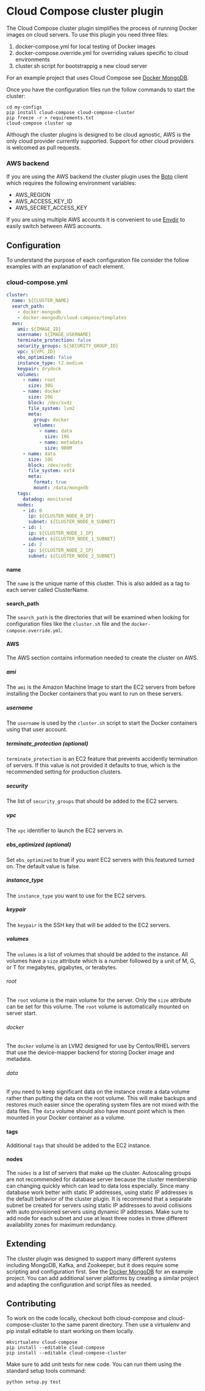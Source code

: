 # Cloud Compose cluster plugin
The Cloud Compose cluster plugin simplifies the process of running Docker images on cloud servers. To use this plugin you need three files:

1. docker-compose.yml for local testing of Docker images
1. docker-compose.override.yml for overriding values specific to cloud environments 
1. cluster.sh script for bootstrappig a new cloud server

For an example project that uses Cloud Compose see [Docker MongoDB](https://github.com/washingtonpost/docker-mongodb).

Once you have the configuration files run the follow commands to start the cluster: 
```
cd my-configs
pip install cloud-compose cloud-compose-cluster
pip freeze -r > requirements.txt
cloud-compose cluster up
```

Although the cluster plugins is designed to be cloud agnostic, AWS is the only cloud provider currently supported.  Support for other cloud providers is welcomed as pull requests.

### AWS backend
If you are using the AWS backend the cluster plugin uses the [Boto](http://boto3.readthedocs.io/en/latest/) client which requires the following environment variables:

* AWS_REGION
* AWS_ACCESS_KEY_ID
* AWS_SECRET_ACCESS_KEY

If you are using multiple AWS accounts it is convenient to use [Envdir](https://pypi.python.org/pypi/envdir) to easily switch between AWS accounts.

## Configuration 
To understand the purpose of each configuration file consider the follow examples with an explanation of each element.
### cloud-compose.yml
```yaml
cluster:
  name: ${CLUSTER_NAME}
  search_path:
    - docker-mongodb
    - docker-mongodb/cloud-compose/templates
  aws:
    ami: ${IMAGE_ID}
    username: ${IMAGE_USERNAME}
    terminate_protection: false
    security_groups: ${SECURITY_GROUP_ID}
    vpc: ${VPC_ID}
    ebs_optimized: false
    instance_type: t2.medium
    keypair: drydock
    volumes:
      - name: root
        size: 30G
      - name: docker
        size: 20G
        block: /dev/xvdz
        file_system: lvm2
        meta:
          group: docker
          volumes:
            - name: data 
              size: 19G
            - name: metadata
              size: 900M 
      - name: data
        size: 10G
        block: /dev/xvdc
        file_system: ext4
        meta:
          format: true
          mount: /data/mongodb
    tags:
      datadog: monitored
    nodes:
      - id: 0
        ip: ${CLUSTER_NODE_0_IP}
        subnet: ${CLUSTER_NODE_0_SUBNET}
      - id: 1
        ip: ${CLUSTER_NODE_1_IP}
        subnet: ${CLUSTER_NODE_1_SUBNET}
      - id: 2
        ip: ${CLUSTER_NODE_2_IP}
        subnet: ${CLUSTER_NODE_2_SUBNET}
```

#### name
The ``name`` is the unique name of this cluster. This is also added as a tag to each server called ClusterName.

#### search_path 
The ``search_path`` is the directories that will be examined when looking for configuration files like the ``cluster.sh`` file and the ``docker-compose.override.yml``.

#### AWS
The AWS section contains information needed to create the cluster on AWS.

##### ami
The ``ami`` is the Amazon Machine Image to start the EC2 servers from before installing the Docker containers that you want to run on these servers.

##### username
The ``username`` is used by the ``cluster.sh`` script to start the Docker containers using that user account.

##### terminate_protection (optional)
``terminate_protection`` is an EC2 feature that prevents accidently termination of servers. If this value is not provided it defaults to true, which is the recommended setting for production clusters.

##### security
The list of ``security_groups`` that should be added to the EC2 servers.

##### vpc
The ``vpc`` identifier to launch the EC2 servers in.

##### ebs_optimized (optional)
Set ``ebs_optimized`` to true if you want EC2 servers with this featured turned on. The default value is false.

##### instance_type
The ``instance_type`` you want to use for the EC2 servers.

##### keypair
The ``keypair`` is the SSH key that will be added to the EC2 servers.

##### volumes
The ``volumes`` is a list of volumes that should be added to the instance. All volumes have a ``size`` attribute which is a number followed by a unit of M, G, or T for megabytes, gigabytes, or terabytes.


###### root
The ``root`` volume is the main volume for the server.  Only the ``size`` attribute can be set for this volume. The ``root`` volume is automatically mounted on server start.

###### docker
The ``docker`` volume is an LVM2 designed for use by Centos/RHEL servers that use the device-mapper backend for storing Docker image and metadata.

###### data
If you need to keep significant data on the instance create a data volume rather than putting the data on the root volume. This will make backups and restores much easier since the operating system files are not mixed with the data files. The ``data`` volume should also have mount point which is then mounted in your Docker container as a volume.

#### tags
Additional ``tags`` that should be added to the EC2 instance.

#### nodes
The ``nodes`` is a list of servers that make up the cluster.  Autoscaling groups are not recommended for database server because the cluster membership can changing quickly which can lead to data loss especially. Since many database work better with static IP addresses, using static IP addresses is the default behavior of the cluster plugin. It is recommend that a separate subnet be created for servers using static IP addresses to avoid collisions with auto provisioned servers using dynamic IP addresses. Make sure to add node for each subnet and use at least three nodes in three different availability zones for maximum redundancy. 

## Extending
The cluster plugin was designed to support many different systems including MongoDB, Kafka, and Zookeeper, but it does require some scripting and configuration first.  See the [Docker MongoDB](https://github.com/washingtonpost/docker-mongodb) for an example project. You can add additional server platforms by creating a similar project and adapting the configuration and script files as needed.

## Contributing 
To work on the code locally, checkout both cloud-compose and cloud-compose-cluster to the same parent directory. Then use a virtualenv and pip install editable to start working on them locally.
```
mkvirtualenv cloud-compose
pip install --editable cloud-compose
pip install --editable cloud-compose-cluster
```

Make sure to add unit tests for new code. You can run them using the standard setup tools command:

```
python setup.py test
```
